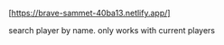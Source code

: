 [https://brave-sammet-40ba13.netlify.app/]


search player by name. only works with current players 
